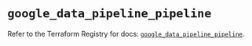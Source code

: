 # `google_data_pipeline_pipeline`

Refer to the Terraform Registry for docs: [`google_data_pipeline_pipeline`](https://registry.terraform.io/providers/hashicorp/google/5.26.0/docs/resources/data_pipeline_pipeline).
